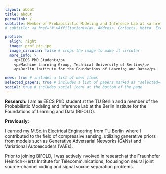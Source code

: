 ```yaml
---
layout: about
title: about
permalink: /
subtitle: Member of Probabilistic Modeling and Inference Lab at <a href='#https://www.bifold.berlin/'>BIFOLD</a>
# subtitle: <a href='#'>Affiliations</a>. Address. Contacts. Motto. Etc.

profile:
  align: right
  image: prof_pic.jpg
  image_circular: false # crops the image to make it circular
  more_info: >
    <p>EECS PhD Student</p>
    <p>Machine Learning Group, Technical University of Berlin</p>
    <p>Berlin Institute for the Foundations of Learning and Data</p>

news: true # includes a list of news items
selected_papers: true # includes a list of papers marked as "selected={true}"
social: true # includes social icons at the bottom of the page
---
```

**Research:** I am an EECS PhD student at the TU Berlin and a member of the Probabilistic Modeling and Inference Lab at the Berlin Institute for the Foundations of Learning and Data (BIFOLD).


**Previously:**

I earned my M.Sc. in Electrical Engineering from TU Berlin, where I contributed to the field of compressive sensing, utilizing generative priors from models such as Generative Adversarial Networks (GANs) and Variational Autoencoders (VAEs). 

Prior to joining BIFOLD, I was actively involved in research at the Fraunhofer Heinrich-Hertz Institute for Telecommunications, focusing on neural joint source-channel coding and signal source separation problems.

<!-- Write your biography here. Tell the world about yourself. Link to your favorite [subreddit](http://reddit.com). You can put a picture in, too. The code is already in, just name your picture `prof_pic.jpg` and put it in the `img/` folder.

Put your address / P.O. box / other info right below your picture. You can also disable any of these elements by editing `profile` property of the YAML header of your `_pages/about.md`. Edit `_bibliography/papers.bib` and Jekyll will render your [publications page](/al-folio/publications/) automatically.

Link to your social media connections, too. This theme is set up to use [Font Awesome icons](https://fontawesome.com/) and [Academicons](https://jpswalsh.github.io/academicons/), like the ones below. Add your Facebook, Twitter, LinkedIn, Google Scholar, or just disable all of them. -->

